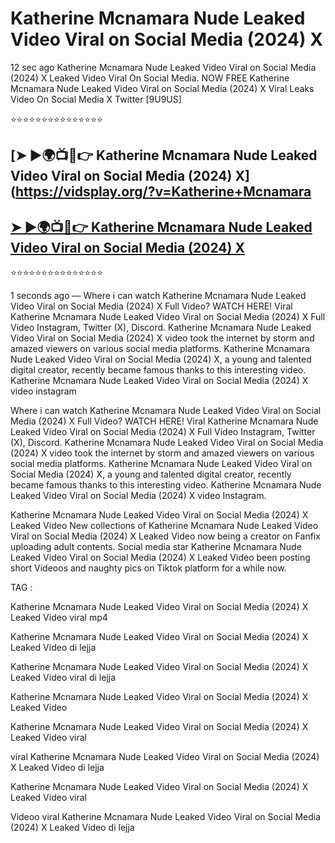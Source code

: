 ﻿# Katherine Mcnamara Nude Leaked Video Viral on Social Media (2024) X



12 sec ago Katherine Mcnamara Nude Leaked Video Viral on Social Media (2024) X Leaked Video Viral On Social Media. NOW FREE Katherine Mcnamara Nude Leaked Video Viral on Social Media (2024) X Viral Leaks Video On Social Media X Twitter [9U9US]

⭐⭐⭐⭐⭐⭐⭐⭐⭐⭐⭐⭐⭐⭐⭐

## [➤ ►🌍📺📱👉 Katherine Mcnamara Nude Leaked Video Viral on Social Media (2024) X](https://vidsplay.org/?v=Katherine+Mcnamara

## [➤ ►🌍📺📱👉 Katherine Mcnamara Nude Leaked Video Viral on Social Media (2024) X](https://vidsplay.org/?v=Katherine+Mcnamara)


⭐⭐⭐⭐⭐⭐⭐⭐⭐⭐⭐⭐⭐⭐⭐



1 seconds ago — Where i can watch Katherine Mcnamara Nude Leaked Video Viral on Social Media (2024) X Full Video? WATCH HERE! Viral Katherine Mcnamara Nude Leaked Video Viral on Social Media (2024) X Full Video Instagram, Twitter (X), Discord. Katherine Mcnamara Nude Leaked Video Viral on Social Media (2024) X video took the internet by storm and amazed viewers on various social media platforms. Katherine Mcnamara Nude Leaked Video Viral on Social Media (2024) X, a young and talented digital creator, recently became famous thanks to this interesting video. Katherine Mcnamara Nude Leaked Video Viral on Social Media (2024) X video instagram

Where i can watch Katherine Mcnamara Nude Leaked Video Viral on Social Media (2024) X Full Video? WATCH HERE! Viral Katherine Mcnamara Nude Leaked Video Viral on Social Media (2024) X Full Video Instagram, Twitter (X), Discord. Katherine Mcnamara Nude Leaked Video Viral on Social Media (2024) X video took the internet by storm and amazed viewers on various social media platforms. Katherine Mcnamara Nude Leaked Video Viral on Social Media (2024) X, a young and talented digital creator, recently became famous thanks to this interesting video. Katherine Mcnamara Nude Leaked Video Viral on Social Media (2024) X video Instagram.

Katherine Mcnamara Nude Leaked Video Viral on Social Media (2024) X Leaked Video New collections of Katherine Mcnamara Nude Leaked Video Viral on Social Media (2024) X Leaked Video now being a creator on Fanfix uploading adult contents. Social media star Katherine Mcnamara Nude Leaked Video Viral on Social Media (2024) X Leaked Video been posting short Videoos and naughty pics on Tiktok platform for a while now.

TAG :

 

Katherine Mcnamara Nude Leaked Video Viral on Social Media (2024) X Leaked Video viral mp4

 

Katherine Mcnamara Nude Leaked Video Viral on Social Media (2024) X Leaked Video di lejja

 

Katherine Mcnamara Nude Leaked Video Viral on Social Media (2024) X Leaked Video viral di lejja

 

Katherine Mcnamara Nude Leaked Video Viral on Social Media (2024) X Leaked Video

 

Katherine Mcnamara Nude Leaked Video Viral on Social Media (2024) X Leaked Video viral

 

viral Katherine Mcnamara Nude Leaked Video Viral on Social Media (2024) X Leaked Video di lejja

 

Katherine Mcnamara Nude Leaked Video Viral on Social Media (2024) X Leaked Video viral

 

Videoo viral Katherine Mcnamara Nude Leaked Video Viral on Social Media (2024) X Leaked Video di lejja